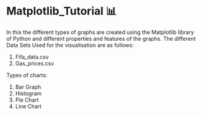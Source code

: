 # Matplotlib_Tutorial 📊
In this the different types of graphs are created using the Matplotlib library of Python and different properties and features of the graphs. 
The different Data Sets Used for the visualisation are as follows:
1. Fifa_data.csv
2. Gas_prices.csv

Types of charts:
1.  Bar Graph
2.  Histogram
3.  Pie Chart
4.  Line Chart
